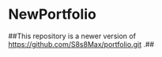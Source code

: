 # NewPortfolio

##This repository is a newer version of https://github.com/S8s8Max/portfolio.git .##
